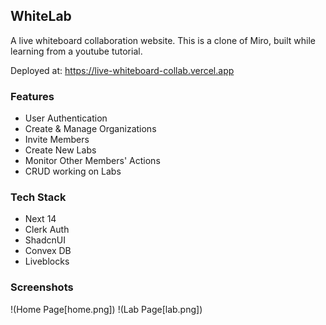 ## WhiteLab

A live whiteboard collaboration website. 
This is a clone of Miro, built while learning from a youtube tutorial.

Deployed at: https://live-whiteboard-collab.vercel.app

### Features

- User Authentication
- Create & Manage Organizations
- Invite Members
- Create New Labs
- Monitor Other Members' Actions
- CRUD working on Labs

### Tech Stack

- Next 14
- Clerk Auth
- ShadcnUI
- Convex DB
- Liveblocks

### Screenshots

!(Home Page[home.png])
!(Lab Page[lab.png])
